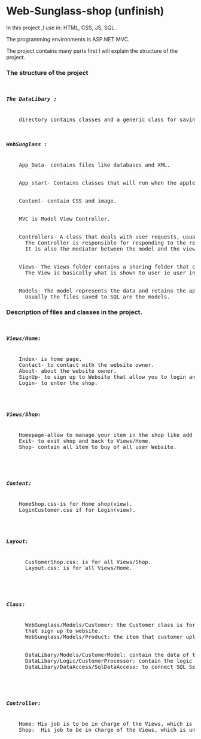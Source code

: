 # Web-Sunglass-shop (unfinish)
<p>
  In this project ,I use in: HTML, CSS, JS, SQL . 
  
  The programming environments is ASP.NET MVC.

  The project contains many parts first I will explain the structure of the project.
</p>
  <h3>The structure of the project</h3> 
<pre>
  <h5>The DataLibary :</h5>
    directory contains classes and a generic class for saving data to SQL Server.
</pre>

<pre>
 <h5>WebSunglass :</h5>
    App_Data- contains files like databases and XML.
  </br>
    App_start- Contains classes that will run when the applection starts, usually Config files.
  </br>
    Content- contain CSS and image.
  </br>
    MVC is Model View Controller.
  </br>
    Controllers- A class that deals with user requests, usually used by the viewer.
      The Controller is responsible for responding to the requests and directing to the appropriate view.
      It is also the mediator between the model and the view.
   </br>
    Views- The Views folder contains a sharing folder that contains HTML files that are shared for some HTML files(Layout).
      The View is basically what is shown to user ie user interface.
   </br>
    Models- The model represents the data and retains the application data.
      Usually the files saved to SQL are the models.
</pre>
<h3>Description of files and classes in the project.</h3>
<pre>
  <h5>Views/Home:</h5>
    Index- is home page.
    Contact- to contact with the website owner.
    About- about the website owner.
    SignUp- to sign up to Website that allow you to login and to enter the shop, and buy or sell sunglass.
    Login- to enter the shop.
  </br>
  <h5>Views/Shop:</h5>
    Homepage-allow to manage your item in the shop like add item and watch them and other things.
    Exit- to exit shop and back to Views/Home.
    Shop- contain all item to buy of all user Website.  
</pre>
</br>
<pre>
  <h5>Content:</h5>
    HomeShop.css-is for Home shop(view).
    LoginCustomer.css if for Login(view).
  </br>
  <h5>Layout:</h5>
      CustomerShop.css: is for all Views/Shop.
      Layout.css: is for all Views/Home.
</pre>
</br>
<pre>
    <h5>Class:</h5>
      WebSunglass/Models/Customer: the Customer class is for signup view,contain  the information of customer 
      that sign up to website.
      WebSunglass/Models/Product: the item that customer upload to the shop.
    </br>
      DataLibary/Models/CustomerModel: contain the data of the customer that will save in the SQL Server.
      DataLibary/Logic/CustomerProcessor: contain the logic of save customer to SQL Server.
      DataLibary/DataAccess/SqlDataAccess: to connect SQL Server and save/execute query.
</pre>
</br>
<pre>
  <h5>Controller:</h5>
    Home: His job is to be in charge of the Views, which is under the HOME folder.
    Shop:  His job to be in charge of the Views, which is under the Shop folder.
</pre>
